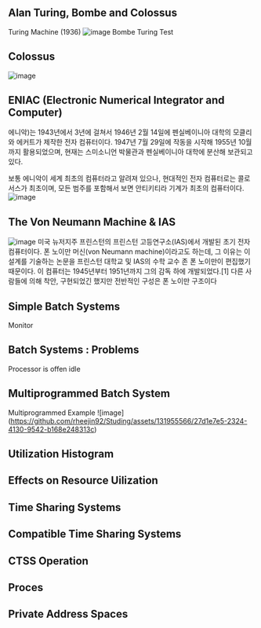 ## Alan Turing, Bombe and Colossus
Turing Machine (1936)
![image](https://github.com/rheejin92/Studing/assets/131955566/f38037a9-f04f-496a-9e1d-2d609289cde4)
Bombe
Turing Test

## Colossus
![image](https://github.com/rheejin92/Studing/assets/131955566/e3beaaf6-0f4f-4c51-946f-fac0ef3135fd)

## ENIAC (Electronic Numerical Integrator and Computer)
에니악)는 1943년에서 3년에 걸쳐서 1946년 2월 14일에 펜실베이니아 대학의 모클리와 에커트가 제작한 전자 컴퓨터이다. 1947년 7월 29일에 작동을 시작해 1955년 10월까지 활용되었으며, 현재는 스미소니언 박물관과 펜실베이니아 대학에 분산해 보관되고 있다.

보통 에니악이 세계 최초의 컴퓨터라고 알려져 있으나, 현대적인 전자 컴퓨터로는 콜로서스가 최초이며, 모든 범주를 포함해서 보면 안티키티라 기계가 최초의 컴퓨터이다.
![image](https://github.com/rheejin92/Studing/assets/131955566/037415b5-4a0f-4e31-9711-c4ea4c3d1b97)

## The Von Neumann Machine & IAS
![image](https://github.com/rheejin92/Studing/assets/131955566/03da63ff-5ba3-4137-9cf4-e6681c614267)
 미국 뉴저지주 프린스턴의 프린스턴 고등연구소(IAS)에서 개발된 초기 전자 컴퓨터이다. 폰 노이만 머신(von Neumann machine)이라고도 하는데, 그 이유는 이 설계를 기술하는 논문을 프린스턴 대학교 및 IAS의 수학 교수 존 폰 노이만이 편집했기 때문이다. 이 컴퓨터는 1945년부터 1951년까지 그의 감독 하에 개발되었다.[1] 다른 사람들에 의해 착안, 구현되었긴 했지만 전반적인 구성은 폰 노이만 구조이다

 ## Simple Batch Systems
 Monitor

 ## Batch Systems : Problems
 Processor is offen idle

 ## Multiprogrammed Batch System
  Multiprogrammed Example
  ![image]
  (https://github.com/rheejin92/Studing/assets/131955566/27d1e7e5-2324-4130-9542-b168e248313c)

 ## Utilization Histogram

 ## Effects on Resource Uilization
 ## Time Sharing Systems
 ## Compatible Time Sharing Systems
 ## CTSS Operation
 ## Proces
 ## Private Address Spaces
